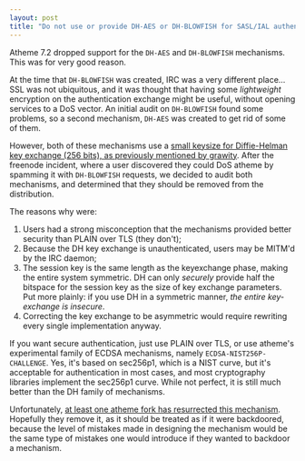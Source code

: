 ```yaml
---
layout: post
title: "Do not use or provide DH-AES or DH-BLOWFISH for SASL/IAL authentication"
---
```


Atheme 7.2 dropped support for the `DH-AES` and `DH-BLOWFISH` mechanisms.  This was for very good reason.

At the time that `DH-BLOWFISH` was created, IRC was a very different place... SSL was not ubiquitous, and
it was thought that having some *lightweight* encryption on the authentication exchange might be useful, without
opening services to a DoS vector.  An initial audit on `DH-BLOWFISH` found some problems, so a second mechanism,
`DH-AES` was created to get rid of some of them.

However, both of these mechanisms use a [small keysize for Diffie-Helman key exchange (256 bits), as previously
mentioned by grawity](https://nullroute.eu.org/~grawity/irc-sasl-dh.html).  After the freenode incident, where a
user discovered they could DoS atheme by spamming it with `DH-BLOWFISH` requests, we decided to audit both
mechanisms, and determined that they should be removed from the distribution.

The reasons why were:

1. Users had a strong misconception that the mechanisms provided better security than PLAIN over TLS (they don't);
2. Because the DH key exchange is unauthenticated, users may be MITM'd by the IRC daemon;
3. The session key is the same length as the keyexchange phase, making the entire system symmetric.  DH can only
   *securely* provide half the bitspace for the session key as the size of key exchange parameters.  Put more plainly:
   if you use DH in a symmetric manner, *the entire key-exchange is insecure*.
4. Correcting the key exchange to be asymmetric would require rewriting every single implementation anyway.

If you want secure authentication, just use PLAIN over TLS, or use atheme's experimental family of ECDSA
mechanisms, namely `ECDSA-NIST256P-CHALLENGE`.  Yes, it's based on sec256p1, which is a NIST curve, but it's
acceptable for authentication in most cases, and most cryptography libraries implement the sec256p1 curve.  While
not perfect, it is still much better than the DH family of mechanisms.

Unfortunately, [at least one atheme fork has resurrected this mechanism](https://github.com/Elemental-IRCd/emehta/commit/97270f5c28a76378f5a5ae40423da56f85b1a16f).
Hopefully they remove it, as it should be treated as if it were backdoored, because the level of mistakes made
in designing the mechanism would be the same type of mistakes one would introduce if they wanted to backdoor a
mechanism.
